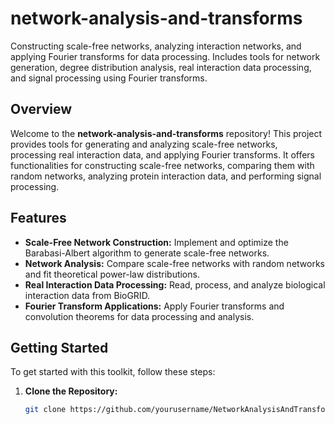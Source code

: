 # network-analysis-and-transforms
Constructing scale-free networks, analyzing interaction networks, and applying Fourier transforms for data processing. Includes tools for network generation, degree distribution analysis, real interaction data processing, and signal processing using Fourier transforms.

## Overview

Welcome to the **network-analysis-and-transforms** repository! This project provides tools for generating and analyzing scale-free networks, processing real interaction data, and applying Fourier transforms. It offers functionalities for constructing scale-free networks, comparing them with random networks, analyzing protein interaction data, and performing signal processing.

## Features

- **Scale-Free Network Construction:** Implement and optimize the Barabasi-Albert algorithm to generate scale-free networks.
- **Network Analysis:** Compare scale-free networks with random networks and fit theoretical power-law distributions.
- **Real Interaction Data Processing:** Read, process, and analyze biological interaction data from BioGRID.
- **Fourier Transform Applications:** Apply Fourier transforms and convolution theorems for data processing and analysis.

## Getting Started

To get started with this toolkit, follow these steps:

1. **Clone the Repository:**
   ```bash
   git clone https://github.com/yourusername/NetworkAnalysisAndTransforms.git

